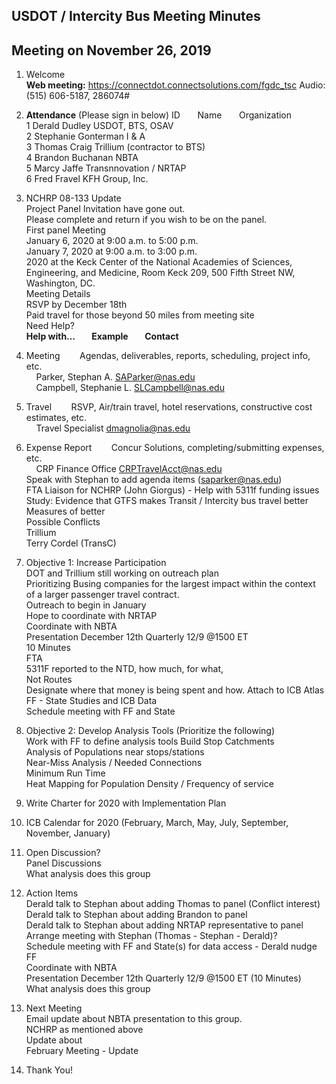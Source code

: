 
## USDOT / Intercity Bus Meeting Minutes   
## Meeting on November 26, 2019   

1. Welcome   
**Web meeting:**  https://connectdot.connectsolutions.com/fgdc_tsc
Audio: (515) 606-5187, 286074#

2. **Attendance** (Please sign in below)
ID &nbsp; &nbsp; &nbsp; Name &nbsp; &nbsp; &nbsp; Organization     
1  Derald Dudley   USDOT, BTS, OSAV   
2  Stephanie Gonterman   I & A   
3  Thomas Craig   Trillium (contractor to BTS)    
4  Brandon Buchanan   NBTA     
5  Marcy Jaffe   Transnnovation / NRTAP    
6  Fred Fravel   KFH Group, Inc.     
 
3. NCHRP 08-133 Update   
Project Panel Invitation have gone out.     
Please complete and return if you wish to be on the panel.   
First panel Meeting   
January 6, 2020 at 9:00 a.m. to 5:00 p.m.  
January 7, 2020 at 9:00 a.m. to 3:00 p.m.  
2020 at the Keck Center of the National Academies of Sciences, Engineering, and Medicine, Room Keck 209, 500 Fifth Street NW, Washington, DC.  
Meeting Details  
RSVP by December 18th  
Paid travel for those beyond 50 miles from meeting site  
Need Help?  
**Help with… &nbsp; &nbsp;&nbsp; &nbsp;  Example  &nbsp; &nbsp;&nbsp; &nbsp; Contact**  
1. Meeting &nbsp; &nbsp;&nbsp; &nbsp;  Agendas, deliverables, reports, scheduling, project info, etc.  
&nbsp; &nbsp; Parker, Stephan A. SAParker@nas.edu  
&nbsp; &nbsp; Campbell, Stephanie L. SLCampbell@nas.edu  
2. Travel   &nbsp; &nbsp;&nbsp; &nbsp; RSVP, Air/train travel, hotel reservations, constructive cost estimates, etc.  
&nbsp; &nbsp; Travel Specialist  dmagnolia@nas.edu  
3.  Expense Report &nbsp; &nbsp;&nbsp; &nbsp; Concur Solutions, completing/submitting expenses, etc.  
&nbsp; &nbsp; CRP Finance Office CRPTravelAcct@nas.edu  
Speak with Stephan to add agenda items (saparker@nas.edu)  
FTA Liaison for NCHRP (John Giorgus) - Help with 5311f funding issues  
Study: Evidence that GTFS makes Transit / Intercity bus travel better  
Measures of better  
Possible Conflicts  
Trillium  
Terry Cordel (TransC)  
 
4. Objective 1: Increase Participation  
DOT and Trillium still working on outreach plan  
Prioritizing Busing companies for the largest impact within the context of a larger passenger travel contract.  
Outreach to begin in January  
Hope to coordinate with NRTAP  
Coordinate with NBTA  
Presentation December 12th Quarterly 12/9 @1500 ET  
10 Minutes  
FTA  
5311F reported to the NTD, how much, for what,   
Not Routes  
Designate where that money is being spent and how. Attach to ICB Atlas  
FF - State Studies and ICB Data  
Schedule meeting with FF and State  
 
5. Objective 2: Develop Analysis Tools (Prioritize the following)   
Work with FF to define analysis tools
Build Stop Catchments  
Analysis of Populations near stops/stations  
Near-Miss Analysis / Needed Connections  
Minimum Run Time  
Heat Mapping for Population Density / Frequency of service  
 
6. Write Charter for 2020 with Implementation Plan  

7. ICB Calendar for 2020 (February, March, May, July, September, November, January)  
 
8. Open Discussion?  
Panel Discussions  
What analysis does this group  
 
9. Action Items  
Derald talk to Stephan about adding Thomas to panel (Conflict interest)  
Derald talk to Stephan about adding Brandon to panel  
Derald talk to Stephan about adding NRTAP representative to panel  
Arrange meeting with Stephan (Thomas - Stephan - Derald)?  
Schedule meeting with FF and State(s) for data access - Derald nudge FF  
Coordinate with NBTA  
Presentation December 12th Quarterly 12/9 @1500 ET (10 Minutes)  
What analysis does this group  
 
10. Next Meeting  
Email update about NBTA presentation to this group.  
NCHRP as mentioned above  
Update about  
February Meeting - Update  

11. Thank You!   

